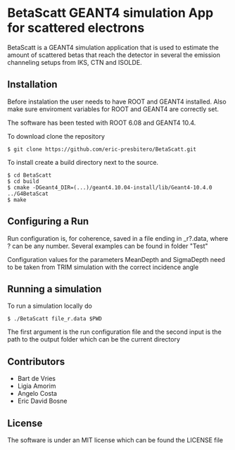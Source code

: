 # BetaScatt GEANT4 simulation App for scattered electrons

BetaScatt is a GEANT4 simulation application that is used
to estimate the amount of scattered betas that reach the
detector in several the emission channeling setups from
IKS, CTN and ISOLDE.


## Installation

Before instalation the user needs to have ROOT and GEANT4
installed. Also make sure enviroment variables for ROOT
and GEANT4 are correctly set.

The software has been tested with ROOT 6.08
and GEANT4 10.4.

To download clone the repository

```console
$ git clone https://github.com/eric-presbitero/BetaScatt.git
```

To install create a build directory next to the source.

```console
$ cd BetaScatt
$ cd build
$ cmake -DGeant4_DIR=(...)/geant4.10.04-install/lib/Geant4-10.4.0 ../G4BetaScat
$ make
```

## Configuring a Run

Run configuration is, for coherence, saved in a file ending in _r?.data,
where ? can be any number.
Several examples can be found in folder "Test"

Configuration values for the parameters MeanDepth and SigmaDepth
need to be taken from TRIM simulation with the correct incidence angle

## Running a simulation

To run a simulation locally do

```console
$ ./BetaScatt file_r.data $PWD
```

The first argument is the run configuration file and
the second input is the path to the output folder
which can be the current directory


## Contributors
- Bart de Vries
- Ligia Amorim
- Angelo Costa
- Eric David Bosne


## License

The software is under an MIT license which can be found
the LICENSE file
